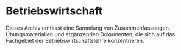 # Betriebswirtschaft

Dieses Archiv umfasst eine Sammlung von Zusammenfassungen, Übungsmaterialien und ergänzenden Dokumenten, die sich auf
das Fachgebiet der Betriebswirtschaftslehre konzentrieren.